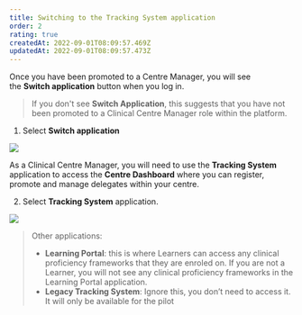 ```yaml
---
title: Switching to the Tracking System application
order: 2
rating: true
createdAt: 2022-09-01T08:09:57.469Z
updatedAt: 2022-09-01T08:09:57.473Z
---
```

Once you have been promoted to a Centre Manager, you will see the **Switch application** button when you log in. 

> If you don't see **Switch Application**, this suggests that you have not been promoted to a Clinical Centre Manager role within the platform.

1. Select **Switch application** 

![](/img/promotion-to-em_1_n.png)

As a Clinical Centre Manager, you will need to use the **Tracking System** application to access the **Centre Dashboard** where you can register, promote and manage delegates within your centre. 

2. Select **Tracking System** application.

![](/img/cm_app_1.png)

> Other applications:
>
> * **Learning Portal**: this is where Learners can access any clinical proficiency frameworks that they are enroled on. If you are not a Learner, you will not see any clinical proficiency frameworks in the Learning Portal application.
> * **Legacy Tracking System**: Ignore this, you don’t need to access it. It will only be available for the pilot